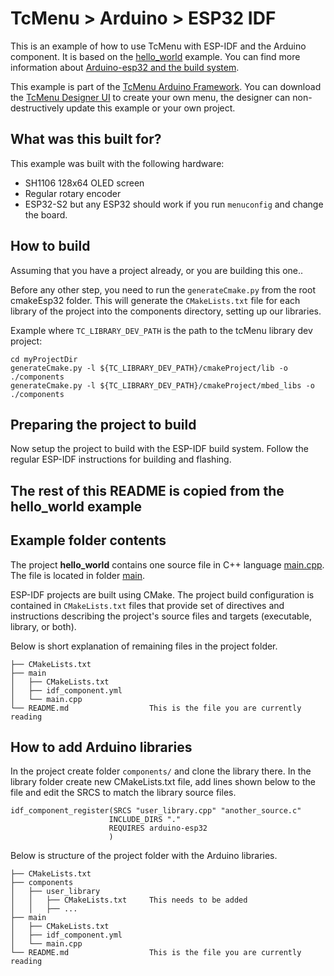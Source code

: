
# TcMenu > Arduino > ESP32 IDF

This is an example of how to use TcMenu with ESP-IDF and the Arduino component. It is based on the [hello_world](https://github.com/espressif/arduino-esp32/tree/master/examples/hello_world) 
example. You can find more information about [Arduino-esp32 and the build system](https://github.com/espressif/arduino-esp32).

This example is part of the [TcMenu Arduino Framework](https://github.com/TcMenu). You can download the
[TcMenu Designer UI](https://github.com/TcMenu/tcMenu/releases) to create your own menu, the designer can non-destructively 
update this example or your own project.

## What was this built for?

This example was built with the following hardware:

* SH1106 128x64 OLED screen
* Regular rotary encoder
* ESP32-S2 but any ESP32 should work if you run `menuconfig` and change the board.

## How to build

Assuming that you have a project already, or you are building this one..

Before any other step, you need to run the `generateCmake.py` from the root cmakeEsp32 folder. This will generate the 
`CMakeLists.txt` file for each library of the project into the components directory, setting up our libraries.

Example where `TC_LIBRARY_DEV_PATH` is the path to the tcMenu library dev project:

    cd myProjectDir 
    generateCmake.py -l ${TC_LIBRARY_DEV_PATH}/cmakeProject/lib -o ./components
    generateCmake.py -l ${TC_LIBRARY_DEV_PATH}/cmakeProject/mbed_libs -o ./components

## Preparing the project to build

Now setup the project to build with the ESP-IDF build system. Follow the regular ESP-IDF instructions for building
and flashing.

## The rest of this README is copied from the hello_world example

## Example folder contents

The project **hello_world** contains one source file in C++ language [main.cpp](main/main.cpp). The file is located in folder [main](main).

ESP-IDF projects are built using CMake. The project build configuration is contained in `CMakeLists.txt`
files that provide set of directives and instructions describing the project's source files and targets
(executable, library, or both).

Below is short explanation of remaining files in the project folder.

```
├── CMakeLists.txt
├── main
│   ├── CMakeLists.txt
│   ├── idf_component.yml
│   └── main.cpp
└── README.md                  This is the file you are currently reading
```

## How to add Arduino libraries

In the project create folder `components/` and clone the library there.
In the library folder create new CMakeLists.txt file, add lines shown below to the file and edit the SRCS to match the library source files.

```
idf_component_register(SRCS "user_library.cpp" "another_source.c"
                      INCLUDE_DIRS "."
                      REQUIRES arduino-esp32
                      )
```

Below is structure of the project folder with the Arduino libraries.

```
├── CMakeLists.txt
├── components
│   ├── user_library
│   │   ├── CMakeLists.txt     This needs to be added
│   │   ├── ...
├── main
│   ├── CMakeLists.txt
│   ├── idf_component.yml
│   └── main.cpp
└── README.md                  This is the file you are currently reading
```
